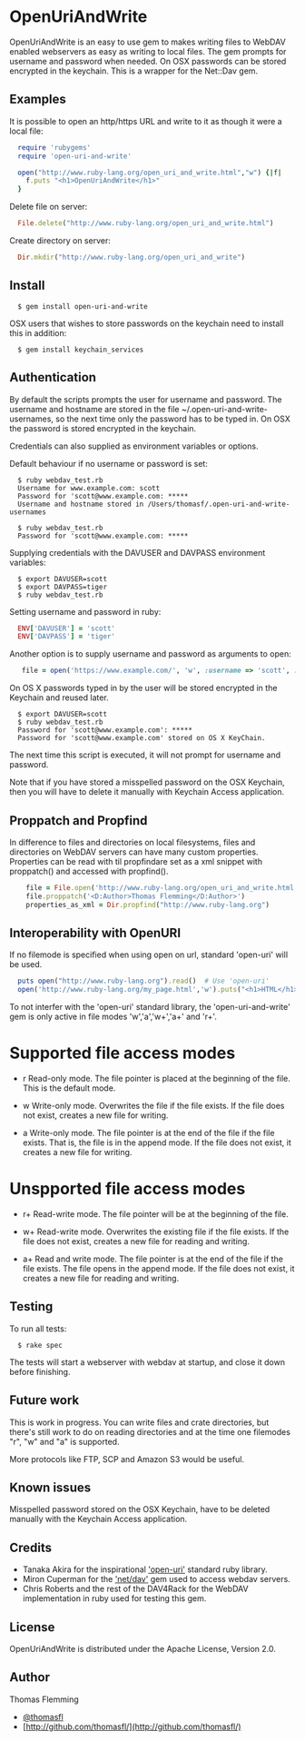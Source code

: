 OpenUriAndWrite
===============

OpenUriAndWrite is an easy to use gem to makes writing files to WebDAV enabled webservers as easy as writing to local files. The gem prompts for username and password when needed. On OSX passwords can be stored encrypted in the keychain. This is a wrapper for the Net::Dav gem.

Examples
--------

It is possible to open an http/https URL and write to it as though it were a local file:

```ruby
  require 'rubygems'
  require 'open-uri-and-write'

  open("http://www.ruby-lang.org/open_uri_and_write.html","w") {|f|
    f.puts "<h1>OpenUriAndWrite</h1>"
  }
```

Delete file on server:

```ruby
  File.delete("http://www.ruby-lang.org/open_uri_and_write.html")
```

Create directory on server:

```ruby
  Dir.mkdir("http://www.ruby-lang.org/open_uri_and_write")
```

Install
-------

```
  $ gem install open-uri-and-write
```

OSX users that wishes to store passwords on the keychain need to install this in addition:

```
  $ gem install keychain_services
```


Authentication
--------------
By default the scripts prompts the user for username and password. The username and hostname are stored in the file ~/.open-uri-and-write-usernames, so the next time only the password has to be typed in. On OSX the password is stored encrypted in the keychain.

Credentials can also supplied as environment variables or options.

Default behaviour if no username or password is set:

```
  $ ruby webdav_test.rb
  Username for www.example.com: scott
  Password for 'scott@www.example.com: *****
  Username and hostname stored in /Users/thomasf/.open-uri-and-write-usernames

  $ ruby webdav_test.rb
  Password for 'scott@www.example.com: *****
```

Supplying credentials with the DAVUSER and DAVPASS environment variables:

```
  $ export DAVUSER=scott
  $ export DAVPASS=tiger
  $ ruby webdav_test.rb
```

Setting username and password in ruby:

```ruby
  ENV['DAVUSER'] = 'scott'
  ENV['DAVPASS'] = 'tiger'
```

Another option is to supply username and password as arguments to open:

```ruby
   file = open('https://www.example.com/', 'w', :username => 'scott', :password => 'tiger')
```

On OS X passwords typed in by the user will be stored encrypted in the Keychain and reused later.

```
  $ export DAVUSER=scott
  $ ruby webdav_test.rb
  Password for 'scott@www.example.com': *****
  Password for 'scott@www.example.com' stored on OS X KeyChain.
```

The next time this script is executed, it will not prompt for username and password.

Note that if you have stored a misspelled password on the OSX Keychain, then you will have to delete it manually with Keychain Access application.

Proppatch and Propfind
----------------------

In difference to files and directories on local filesystems, files and directories on WebDAV servers can have many custom properties. Properties can be read with til propfindare set as a xml snippet with proppatch() and accessed with propfind().

```ruby
    file = File.open('http://www.ruby-lang.org/open_uri_and_write.html','w')
    file.proppatch('<D:Author>Thomas Flemming</D:Author>')
    properties_as_xml = Dir.propfind("http://www.ruby-lang.org")
```

Interoperability with OpenURI
-----------------------------

If no filemode is specified when using open on url, standard 'open-uri' will be used.

```ruby
  puts open("http://www.ruby-lang.org").read()  # Use 'open-uri'
  open('http://www.ruby-lang.org/my_page.html','w').puts("<h1>HTML</h1>") # Use 'open-uri-and-write'
```

To not interfer with the 'open-uri' standard library, the 'open-uri-and-write' gem is only active in file modes 'w','a','w+','a+' and 'r+'.

Supported file access modes
===========================

 * r Read-only mode. The file pointer is placed at the beginning of the file. This is the default mode.

 * w Write-only mode. Overwrites the file if the file exists. If the file does not exist, creates a new file for writing.

 * a Write-only mode. The file pointer is at the end of the file if the file exists. That is, the file is in the append mode. If the file does not exist, it creates a new file for writing.

Unspported file access modes
============================
 * r+ Read-write mode. The file pointer will be at the beginning of the file.

 * w+ Read-write mode. Overwrites the existing file if the file exists. If the file does not exist, creates a new file for reading and writing.

 * a+ Read and write mode. The file pointer is at the end of the file if the file exists. The file opens in the append mode. If the file does not exist, it creates a new file for reading and writing.

Testing
-------
To run all tests:

```
  $ rake spec
```

The tests will start a webserver with webdav at startup, and close it down before finishing.

Future work
-----------
This is work in progress. You can write files and crate directories, but there's still work to do on reading directories and at the time one filemodes "r", "w" and "a" is supported.

More protocols like FTP, SCP and Amazon S3 would be useful.

Known issues
------------
Misspelled password stored on the OSX Keychain, have to be deleted manually with the Keychain Access application.

Credits
-------

  * Tanaka Akira for the inspirational ['open-uri'](https://github.com/ruby/ruby/blob/trunk/lib/open-uri.rb) standard ruby library.
  * Miron Cuperman for the ['net/dav'](https://github.com/devrandom/net_dav) gem used to access webdav servers.
  * Chris Roberts and the rest of the DAV4Rack for the WebDAV implementation in ruby used for testing this gem.

License
-------
OpenUriAndWrite is distributed under the Apache License, Version 2.0.

Author
------

Thomas Flemming

  * [@thomasfl](https://twitter.com/#!/thomasfl)
  * [http://github.com/thomasfl/](http://github.com/thomasfl/)
